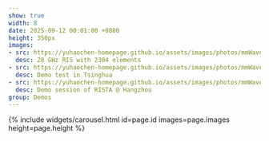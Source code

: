 ```yaml
---
show: true
width: 8
date: 2025-09-12 00:01:00 +0800
height: 350px
images:
- src: https://yuhaochen-homepage.github.io/assets/images/photos/mmWave-prototype.png
  desc: 28 GHz RIS with 2304 elements
- src: https://yuhaochen-homepage.github.io/assets/images/photos/mmWave-test.jpg
  desc: Demo test in Tsinghua
- src: https://yuhaochen-homepage.github.io/assets/images/photos/mmWave-RISTA.jpg
  desc: Demo session of RISTA @ Hangzhou
group: Demos
---
```


{% include widgets/carousel.html id=page.id images=page.images height=page.height %}
